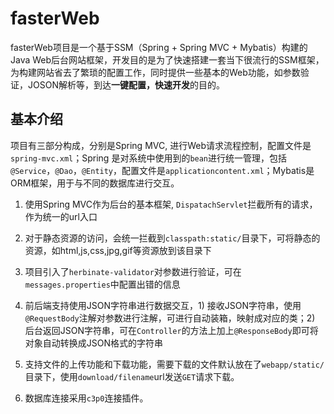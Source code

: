 # fasterWeb

fasterWeb项目是一个基于SSM（Spring + Spring MVC + Mybatis）构建的Java Web后台网站框架，开发目的是为了快速搭建一套当下很流行的SSM框架，为构建网站省去了繁琐的配置工作，同时提供一些基本的Web功能，如参数验证，JOSON解析等，到达**一键配置，快速开发**的目的。

## 基本介绍

项目有三部分构成，分别是Spring MVC, 进行Web请求流程控制，配置文件是`spring-mvc.xml`；Spring 是对系统中使用到的`bean`进行统一管理，包括`@Service`，`@Dao`，`@Entity`，配置文件是`applicationcontent.xml`；Mybatis是ORM框架，用于与不同的数据库进行交互。

1. 使用Spring MVC作为后台的基本框架, `DispatachServlet`拦截所有的请求，作为统一的url入口

2. 对于静态资源的访问，会统一拦截到`classpath:static/`目录下，可将静态的资源，如html,js,css,jpg,gif等资源放到该目录下

3. 项目引入了`herbinate-validator`对参数进行验证，可在`messages.properties`中配置出错的信息

4. 前后端支持使用JSON字符串进行数据交互，1) 接收JSON字符串，使用`@RequestBody`注解对参数进行注解，可进行自动装箱，映射成对应的类；2) 后台返回JSON字符串，可在`Controller`的方法上加上`@ResponseBody`即可将对象自动转换成JSON格式的字符串

5. 支持文件的上传功能和下载功能，需要下载的文件默认放在了`webapp/static/`目录下，使用`download/filename`url发送`GET`请求下载。

6. 数据库连接采用`c3p0`连接插件。
